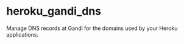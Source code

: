 heroku_gandi_dns
================

Manage DNS records at Gandi for the domains used by your Heroku applications.
